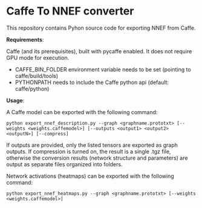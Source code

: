 Caffe To NNEF converter
==========================

This repository contains Pyhon source code for exporting NNEF from Caffe. 

**Requirements**:

Caffe (and its prerequisites), built with pycaffe enabled. It does not require GPU mode for execution.
* CAFFE_BIN_FOLDER environment variable needs to be set (pointing to caffe/build/tools)
* PYTHONPATH needs to include the Caffe python api (default: caffe/python)


**Usage**:

A Caffe model can be exported with the following command:

```python export_nnef_description.py --graph <graphname.prototxt> [--weights <weights.caffemodel>] [--outputs <output1> <output2> <outputN>] [--compress]```

If outputs are provided, only the listed tensors are exported as graph outputs.
If compression is turned on, the result is a single .tgz file, otherwise the conversion results (network structure and parameters) are output as separate files organized into folders.

Network activations (heatmaps) can be exported with the following command:

```python export_nnef_heatmaps.py --graph <graphname.prototxt> [--weights <weights.caffemodel>]```